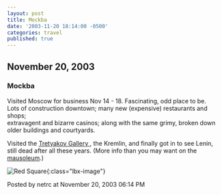 ```yaml
---
layout: post
title: Mockba
date: '2003-11-20 18:14:00 -0500'
categories: travel
published: true
---
```

## November 20, 2003

### Mockba

Visited Moscow for business Nov 14 - 18. Fascinating, odd place to be.  
Lots of construction downtown; many new (expensive) restaurants and shops;  
extravagent and bizarre casinos; along with the same grimy, broken down older
buildings and courtyards.  

Visited the [Tretyakov Gallery ](http://www.museum.ru/tretyakov/), the
Kremlin, and finally got in to see Lenin, still dead after all these years. (More info than you may want on the [mausoleum](http://www.lenin.ru/mas_e.htm).)

  
![Red Square](https://s3.amazonaws.com/richardcampbell.com/a/moscow_ric.jpg){:class="lbx-image"}

Posted by netrc at November 20, 2003 06:14 PM
